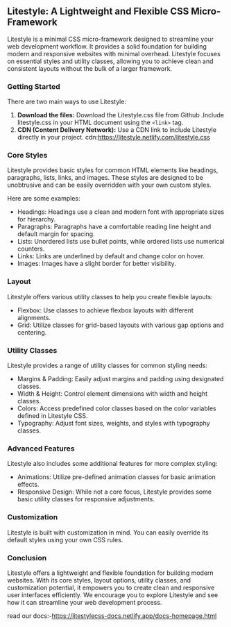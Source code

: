 ## Litestyle: A Lightweight and Flexible CSS Micro-Framework

Litestyle is a minimal CSS micro-framework designed to streamline your web development workflow. It provides a solid foundation for building modern and responsive websites with minimal overhead. Litestyle focuses on essential styles and utility classes, allowing you to achieve clean and consistent layouts without the bulk of a larger framework.

### Getting Started

There are two main ways to use Litestyle:

1. **Download the files:** Download the Litestyle.css file from Github .Include litestyle.css in your HTML document using the `<link>` tag.
2. **CDN (Content Delivery Network):** Use a CDN link to include Litestyle directly in your project.
cdn:https://litestyle.netlify.com/litestyle.css

### Core Styles

Litestyle provides basic styles for common HTML elements like headings, paragraphs, lists, links, and images. These styles are designed to be unobtrusive and can be easily overridden with your own custom styles.

Here are some examples:

* Headings: Headings use a clean and modern font with appropriate sizes for hierarchy.
* Paragraphs: Paragraphs have a comfortable reading line height and default margin for spacing.
* Lists: Unordered lists use bullet points, while ordered lists use numerical counters.
* Links: Links are underlined by default and change color on hover.
* Images: Images have a slight border for better visibility.

### Layout

Litestyle offers various utility classes to help you create flexible layouts:

* Flexbox: Use classes to achieve flexbox layouts with different alignments.
* Grid: Utilize classes for grid-based layouts with various gap options and centering.

### Utility Classes

Litestyle provides a range of utility classes for common styling needs:

* Margins & Padding: Easily adjust margins and padding using designated classes.
* Width & Height: Control element dimensions with width and height classes.
* Colors: Access predefined color classes based on the color variables defined in Litestyle CSS.
* Typography: Adjust font sizes, weights, and styles with typography classes.

### Advanced Features

Litestyle also includes some additional features for more complex styling:

* Animations: Utilize pre-defined animation classes for basic animation effects.
* Responsive Design: While not a core focus, Litestyle provides some basic utility classes for responsive adjustments.

### Customization

Litestyle is built with customization in mind. You can easily override its default styles using your own CSS rules.

### Conclusion

Litestyle offers a lightweight and flexible foundation for building modern websites. With its core styles, layout options, utility classes, and customization potential, it empowers you to create clean and responsive user interfaces efficiently. We encourage you to explore Litestyle and see how it can streamline your web development process.

read our docs:-https://litestylecss-docs.netlify.app/docs-homepage.html
